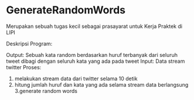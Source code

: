 # GenerateRandomWords
Merupakan sebuah tugas kecil sebagai prasayarat untuk Kerja Praktek di LIPI

Deskripsi Program:

Output: Sebuah kata random berdasarkan huruf terbanyak dari seluruh tweet dibagi dengan seluruh kata yang ada pada tweet
Input: Data stream twitter
Proses: 
  1. melakukan stream data dari twitter selama 10 detik
  2. hitung jumlah huruf dan kata yang ada selama stream data berlangsung
  3.generate random words
